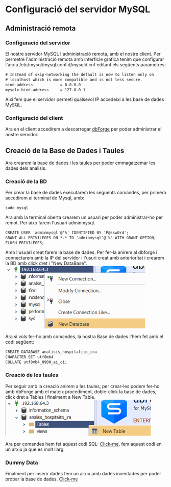 # Configuració del servidor MySQL

## Administració remota

### Configuració del servidor

El nostre servidor MySQL l'administració remota, amb el nostre client. Per permetre l'administració remota amb interficie grafica tenim que configurar l'arxiu /etc/mysql/mysql.conf.d/mysqld.cnf editant els següents parametres:

```:
# Instead of skip-networking the default is now to listen only on
# localhost which is more compatible and is not less secure.
bind-address            = 0.0.0.0
mysqlx-bind-address     = 127.0.0.1
```

Aixi fem que el servidor permeti qualsevol IP accedeixi a les base de dades MySQL.

### Configuració del client

Ara en el client accedirem a descarregar [dbForge](https://www.devart.com/login.html?requestedUrl=/dbforge/mysql/studio/download.html&getTrial=true) per poder administrar el nostre servidor.

## Creació de la Base de Dades i Taules

Ara crearem la base de dades i les taules per poder emmagatzemar les dades dels analisis.

### Creació de la BD

Per crear la base de dades executarem les següents comandes, per primera accedirem al terminal de Mysql, amb:

```:
sudo mysql 
```

Ara amb la terminal oberta crearem un usuari per poder administrar-ho per remot. Per aixo farem l'usuari adminmysql.

```:
CREATE USER 'adminmysql'@'%' IDENTIFIED BY 'P@ssw0rd'; 
GRANT ALL PRIVILEGES ON *.* TO 'adminmysql'@'%' WITH GRANT OPTION;
FLUSH PRIVILEGES;
```

Amb l'usuari creat farem la base de dades. Per fer-la anirem al dbforge i connectarem amb la IP del servidor i l'usuri creat amb anterioritat i crearem la BD amb click dret i "New DataBase".
![New Database with dbForge](New_Database.png)

Ara si vols fer-ho amb comandes, la nostra Base de dades l'hem fet amb el codi següent:

```:
CREATE DATABASE analisis_hospitalito_ira
CHARACTER SET utf8mb4
COLLATE utf8mb4_0900_ai_ci;
```

### Creació de les taules

Per seguir amb la creació anirem a les taules, per crear-les podem fer-ho amb dbForge amb el mateix procediment, doble-click la base de dades, click dret a Tables i finalment a New Table.
![New Table with dbForge](New_Table.png)

Ara per comandes hem fet aquest codi SQL: [Click-me](<../../Codi SQL/CreateTables.sql>), fem aquest codi en un arxiu ja que es molt llarg.

### Dummy Data

Finalment per inserir dades fem un arxiu amb dades inventades per poder probar la base de dades. [Click-me](<../../Codi SQL/InsertDummy.sql>)
